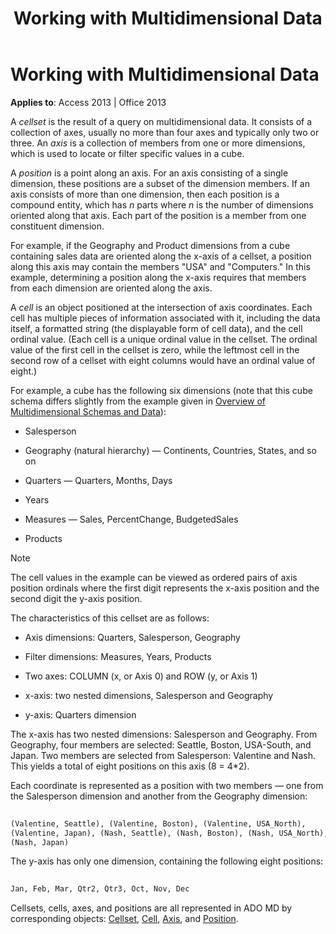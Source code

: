 ﻿---
title: Working with Multidimensional Data
TOCTitle: Working with Multidimensional Data
ms:assetid: a0c9ac73-04da-cfdd-8787-15c8a53ff819
ms:mtpsurl: https://msdn.microsoft.com/library/JJ249740(v=office.15)
ms:contentKeyID: 48546717
ms.date: 09/18/2015
mtps_version: v=office.15
---

# Working with Multidimensional Data


**Applies to**: Access 2013 | Office 2013

A *cellset* is the result of a query on multidimensional data. It consists of a collection of axes, usually no more than four axes and typically only two or three. An *axis* is a collection of members from one or more dimensions, which is used to locate or filter specific values in a cube.

A *position* is a point along an axis. For an axis consisting of a single dimension, these positions are a subset of the dimension members. If an axis consists of more than one dimension, then each position is a compound entity, which has *n* parts where *n* is the number of dimensions oriented along that axis. Each part of the position is a member from one constituent dimension.

For example, if the Geography and Product dimensions from a cube containing sales data are oriented along the x-axis of a cellset, a position along this axis may contain the members "USA" and "Computers." In this example, determining a position along the x-axis requires that members from each dimension are oriented along the axis.

A *cell* is an object positioned at the intersection of axis coordinates. Each cell has multiple pieces of information associated with it, including the data itself, a formatted string (the displayable form of cell data), and the cell ordinal value. (Each cell is a unique ordinal value in the cellset. The ordinal value of the first cell in the cellset is zero, while the leftmost cell in the second row of a cellset with eight columns would have an ordinal value of eight.)

For example, a cube has the following six dimensions (note that this cube schema differs slightly from the example given in [Overview of Multidimensional Schemas and Data](overview-of-multidimensional-schemas-and-data.md)):

  - Salesperson

  - Geography (natural hierarchy) — Continents, Countries, States, and so on

  - Quarters — Quarters, Months, Days

  - Years

  - Measures — Sales, PercentChange, BudgetedSales

  - Products


> [!NOTE]
> <P>The cell values in the example can be viewed as ordered pairs of axis position ordinals where the first digit represents the x-axis position and the second digit the y-axis position.</P>



The characteristics of this cellset are as follows:

  - Axis dimensions: Quarters, Salesperson, Geography

  - Filter dimensions: Measures, Years, Products

  - Two axes: COLUMN (x, or Axis 0) and ROW (y, or Axis 1)

  - x-axis: two nested dimensions, Salesperson and Geography

  - y-axis: Quarters dimension

The x-axis has two nested dimensions: Salesperson and Geography. From Geography, four members are selected: Seattle, Boston, USA-South, and Japan. Two members are selected from Salesperson: Valentine and Nash. This yields a total of eight positions on this axis (8 = 4\*2).

Each coordinate is represented as a position with two members — one from the Salesperson dimension and another from the Geography dimension:

```vb 
 
(Valentine, Seattle), (Valentine, Boston), (Valentine, USA_North), 
(Valentine, Japan), (Nash, Seattle), (Nash, Boston), (Nash, USA_North), 
(Nash, Japan) 
```

The y-axis has only one dimension, containing the following eight positions:

```vb 
 
Jan, Feb, Mar, Qtr2, Qtr3, Oct, Nov, Dec 
```

Cellsets, cells, axes, and positions are all represented in ADO MD by corresponding objects: [Cellset](cellset-object-ado-md.md), [Cell](cell-object-ado-md.md), [Axis](axis-object-ado-md.md), and [Position](position-object-ado-md.md).

